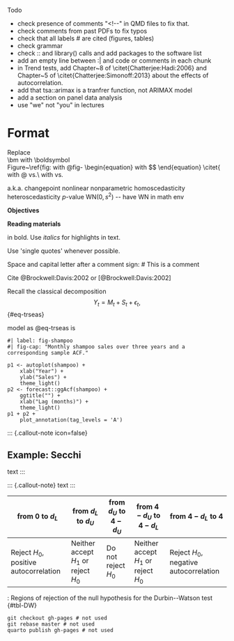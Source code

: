 Todo
- check presence of comments "<!--" in QMD files to fix that.
- check comments from past PDFs to fix typos
- check that all labels # are cited (figures, tables)
- check grammar
- check :: and library() calls and add packages to the software list
- add an empty line between :| and code or comments in each chunk
- in Trend tests, add Chapter~8 of \citet{Chatterjee:Hadi:2006} and Chapter~5 of \citet{Chatterjee:Simonoff:2013} about the effects of autocorrelation.
- add that tsa::arimax is a tranfrer function, not ARIMAX model
- add a section on panel data analysis
- use "we" not "you" in lectures

# Format

Replace  
\bm with \boldsymbol    
Figure~\ref{fig: with @fig-
\begin{equation} with $$
\end{equation}
\citet{ with @
vs.\ with vs. 

a.k.a.
changepoint
nonlinear
nonparametric
homoscedasticity
heteroscedasticity
$p$-value
$\mathrm{WN}(0,s^2)$ -- have WN in math env

**Objectives**

**Reading materials**

in bold. Use *italics* for highlights in text.

Use 'single quotes' whenever possible.

Space and capital letter after a comment sign: # This is a comment

Cite
@Brockwell:Davis:2002
or
[@Brockwell:Davis:2002]

Recall the classical decomposition
$$
Y_t = M_t + S_t + \epsilon_t,
$${#eq-trseas}

model as @eq-trseas is

```{r}
#| label: fig-shampoo
#| fig-cap: "Monthly shampoo sales over three years and a corresponding sample ACF."

p1 <- autoplot(shampoo) +
    xlab("Year") +
    ylab("Sales") +
    theme_light()
p2 <- forecast::ggAcf(shampoo) +
    ggtitle("") +
    xlab("Lag (months)") +
    theme_light()
p1 + p2 +
    plot_annotation(tag_levels = 'A')
```

::: {.callout-note icon=false}

## Example: Secchi

text
:::

::: {.callout-note}
text
:::



| from 0 to $d_{L}$ | from $d_{L}$ to $d_{U}$ | from $d_{U}$ to $4 - d_{U}$ | from $4 - d_{U}$ to $4 - d_{L}$ | from $4 - d_{L}$ to 4 |
|------|------|------|------|------|
| Reject $H_{0}$, positive autocorrelation | Neither accept $H_{1}$ or reject $H_{0}$ | Do not reject $H_{0}$ | Neither accept $H_{1}$ or reject $H_{0}$ | Reject $H_{0}$, negative autocorrelation |

: Regions of rejection of the null hypothesis for the Durbin--Watson test {#tbl-DW}


```
git checkout gh-pages # not used
git rebase master # not used
quarto publish gh-pages # not used
```
